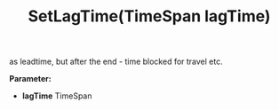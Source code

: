 ﻿---
uid: crmscript_ref_NSAppointmentEntity_SetLagTime
title: SetLagTime(TimeSpan lagTime)
intellisense: NSAppointmentEntity.SetLagTime
keywords: NSAppointmentEntity, GetLagTime
so.topic: reference
---

as leadtime, but after the end - time blocked for travel etc.

**Parameter:** 
 - **lagTime** TimeSpan

